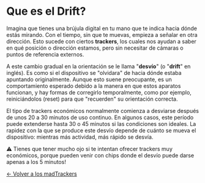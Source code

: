 # Que es el Drift?

Imagina que tienes una brújula digital en tu mano que te indica hacia dónde estás mirando. Con el tiempo, sin que te muevas, empieza a señalar en otra dirección. Esto sucede con ciertos **trackers**, los cuales nos ayudan a saber en qué posición o dirección estamos, pero sin necesitar de cámaras o puntos de referencia externos.

A este cambio gradual en la orientación se le llama "**desvío**" (o "**drift**" en inglés). Es como si el dispositivo se "olvidara" de hacia dónde estaba apuntando originalmente. Aunque esto suene preocupante, es un comportamiento esperado debido a la manera en que estos aparatos funcionan, y hay formas de corregirlo temporalmente, como por ejemplo, reiniciándolos (reset) para que "recuerden" su orientación correcta.

El tipo de trackers económicos normalmente comienza a desviarse después de unos 20 a 30 minutos de uso continuo. En algunos casos, este período puede extenderse hasta 30 o 45 minutos si las condiciones son ideales. La rapidez con la que se produce este desvío depende de cuánto se mueva el dispositivo: mientras más actividad, más rápido se desvía.

⚠️ Tienes que tener mucho ojo si te intentan ofrecer trackers muy económicos, porque pueden venir con chips donde el desvío puede darse apenas a los 5 minutos!

[← Volver a los madTrackers](../madTrackers%20d7f09ef5cfec4b69b2be9524e493e13d.md)